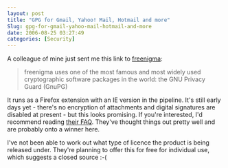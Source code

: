 ```yaml
---
layout: post
title: "GPG for Gmail, Yahoo! Mail, Hotmail and more"
Slug: gpg-for-gmail-yahoo-mail-hotmail-and-more
date: 2006-08-25 03:27:49
categories: [Security]
---
```

A colleague of mine just sent me this link to [freenigma](http://www.freenigma.com/):

> freenigma uses one of the most famous and most widely used cryptographic software packages in the world: the GNU Privacy Guard (GnuPG)

It runs as a Firefox extension with an IE version in the pipeline. It's still early days yet - there's no encryption of attachments and digital signatures are disabled at present - but this looks promising. If you're interested, I'd recommend reading [their FAQ](http://www.freenigma.com/frequentlyaskedquestions/). They've thought things out pretty well and are probably onto a winner here.

I've not been able to work out what type of licence the product is being released under. They're planning to offer this for free for individual use, which suggests a closed source :-(
